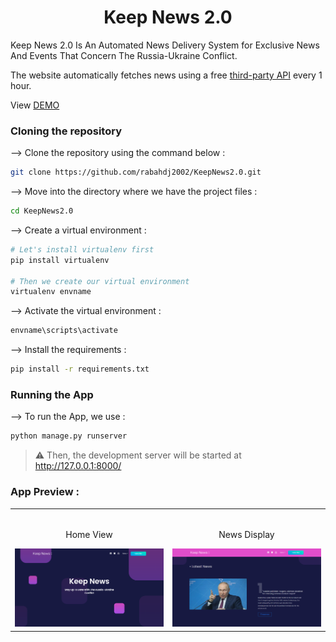 <div align="center">

# Keep News 2.0

</div>

Keep News 2.0 Is An Automated News Delivery System for Exclusive News And Events That Concern The Russia-Ukraine Conflict.

The website automatically fetches news using a free [third-party API](https://rapidapi.com/contextualwebsearch/api/web-search/) every 1 hour.

View [DEMO](https://studyroom.djebbesrabah.repl.co/)

### Cloning the repository

--> Clone the repository using the command below :

```bash
git clone https://github.com/rabahdj2002/KeepNews2.0.git

```

--> Move into the directory where we have the project files :

```bash
cd KeepNews2.0

```

--> Create a virtual environment :

```bash
# Let's install virtualenv first
pip install virtualenv

# Then we create our virtual environment
virtualenv envname

```

--> Activate the virtual environment :

```bash
envname\scripts\activate

```

--> Install the requirements :

```bash
pip install -r requirements.txt

```

### Running the App

--> To run the App, we use :

```bash
python manage.py runserver

```

> ⚠ Then, the development server will be started at http://127.0.0.1:8000/

### App Preview :

<table width="100%"> 
<tr>
<td width="50%">  
  
<br>
<p align="center">
  Home View
</p>
<img src="https://raw.githubusercontent.com/rabahdj2002/KeepNews2.0/main/.github/FireShot Capture 009 - Keep News 2.0 - keepnews20.djebbesrabah.repl.co.png">
</td> 
<td width="50%">
<br>
<p align="center">
  News Display
</p>
<img src="https://raw.githubusercontent.com/rabahdj2002/KeepNews2.0/main/.github/FireShot%20Capture%20010%20-%20Keep%20News%202.0%20-%20keepnews20.djebbesrabah.repl.co.png">  
</td>
</table>
